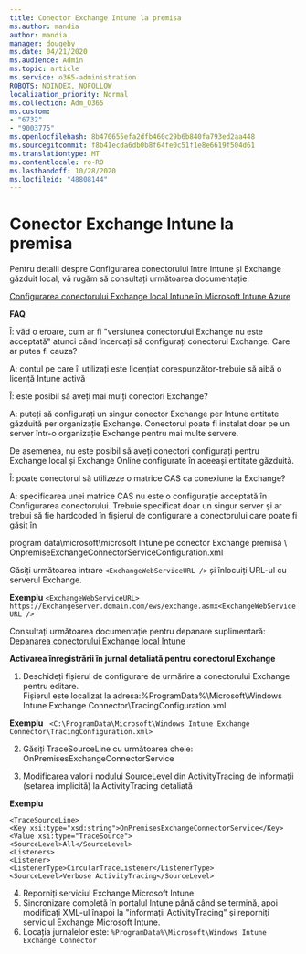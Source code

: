 ```yaml
---
title: Conector Exchange Intune la premisa
ms.author: mandia
author: mandia
manager: dougeby
ms.date: 04/21/2020
ms.audience: Admin
ms.topic: article
ms.service: o365-administration
ROBOTS: NOINDEX, NOFOLLOW
localization_priority: Normal
ms.collection: Adm_O365
ms.custom:
- "6732"
- "9003775"
ms.openlocfilehash: 8b470655efa2dfb460c29b6b840fa793ed2aa448
ms.sourcegitcommit: f8b41ecda6db0b8f64fe0c51f1e8e6619f504d61
ms.translationtype: MT
ms.contentlocale: ro-RO
ms.lasthandoff: 10/28/2020
ms.locfileid: "48808144"
---
```

# <a name="intune-exchange-on-premise-connector"></a>Conector Exchange Intune la premisa

Pentru detalii despre Configurarea conectorului între Intune și Exchange găzduit local, vă rugăm să consultați următoarea documentație:

[Configurarea conectorului Exchange local Intune în Microsoft Intune Azure](https://docs.microsoft.com/intune/exchange-connector-install)

**FAQ**

Î: văd o eroare, cum ar fi "versiunea conectorului Exchange nu este acceptată" atunci când încercați să configurați conectorul Exchange. Care ar putea fi cauza?

A: contul pe care îl utilizați este licențiat corespunzător-trebuie să aibă o licență Intune activă

Î: este posibil să aveți mai mulți conectori Exchange?

A: puteți să configurați un singur conector Exchange per Intune entitate găzduită per organizație Exchange. Conectorul poate fi instalat doar pe un server într-o organizație Exchange pentru mai multe servere.

De asemenea, nu este posibil să aveți conectori configurați pentru Exchange local și Exchange Online configurate în aceeași entitate găzduită.

Î: poate conectorul să utilizeze o matrice CAS ca conexiune la Exchange?

A: specificarea unei matrice CAS nu este o configurație acceptată în Configurarea conectorului. Trebuie specificat doar un singur server și ar trebui să fie hardcoded în fișierul de configurare a conectorului care poate fi găsit în

program data\microsoft\microsoft Intune pe conector Exchange premisă \ OnpremiseExchangeConnectorServiceConfiguration.xml

Găsiți următoarea intrare ```<ExchangeWebServiceURL />``` și înlocuiți URL-ul cu serverul Exchange.

**Exemplu**
```<ExchangeWebServiceURL> https://Exchangeserver.domain.com/ews/exchange.asmx<ExchangeWebServiceURL />```

Consultați următoarea documentație pentru depanare suplimentară: [Depanarea conectorului Exchange local Intune](https://support.microsoft.com/help/4471887/troubleshooting-exchange-connector-in-microsoft-intune)

**Activarea înregistrării în jurnal detaliată pentru conectorul Exchange**

1. Deschideți fișierul de configurare de urmărire a conectorului Exchange pentru editare.  
Fișierul este localizat la adresa:%ProgramData%\Microsoft\Windows Intune Exchange Connector\TracingConfiguration.xml  

**Exemplu**
``` <C:\ProgramData\Microsoft\Windows Intune Exchange Connector\TracingConfiguration.xml>```
  
2. Găsiți TraceSourceLine cu următoarea cheie: OnPremisesExchangeConnectorService  
  
3. Modificarea valorii nodului SourceLevel din ActivityTracing de informații (setarea implicită) la ActivityTracing detaliată  

**Exemplu**
```
<TraceSourceLine>  
<Key xsi:type="xsd:string">OnPremisesExchangeConnectorService</Key>  
<Value xsi:type="TraceSource">  
<SourceLevel>All</SourceLevel>  
<Listeners>  
<Listener>  
<ListenerType>CircularTraceListener</ListenerType>
<SourceLevel>Verbose ActivityTracing</SourceLevel>
```
4. Reporniți serviciul Exchange Microsoft Intune  
5. Sincronizare completă în portalul Intune până când se termină, apoi modificați XML-ul înapoi la "informații ActivityTracing" și reporniți serviciul Exchange Microsoft Intune.  
6. Locația jurnalelor este: `%ProgramData%\Microsoft\Windows Intune Exchange Connector`